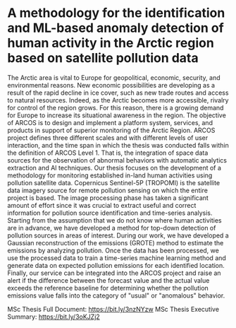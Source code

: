 # A methodology for the identification and ML-based anomaly detection of human activity in the Arctic region based on satellite pollution data

The Arctic area is vital to Europe for geopolitical, economic, security, and environmental reasons. New economic possibilities are developing as a result of the rapid decline in ice cover, such as new trade routes and access to natural resources. Indeed, as the Arctic becomes more accessible, rivalry for control of the region grows. For this reason, there is a growing demand for Europe to increase its situational awareness in the region. The objective of ARCOS is to design and implement a platform system, services, and products in support of superior monitoring of the Arctic Region. ARCOS project defines three different scales and with different levels of user interaction, and the time span in which the thesis was conducted falls within the definition of ARCOS Level 1. That is, the integration of space data sources for the observation of abnormal behaviors with automatic analytics extraction and AI techniques. Our thesis focuses on the development of a methodology for monitoring established in-land human activities using pollution satellite data. Copernicus Sentinel-5P (TROPOMI) is the satellite data imagery source for remote pollution sensing on which the entire project is based. The image processing phase has taken a significant amount of effort since it was crucial to extract useful and correct information for pollution source identification and time-series analysis. Starting from the assumption that we do not know where human activities are in advance, we have developed a method for top-down detection of pollution sources in areas of interest. During our work, we have developed a Gaussian reconstruction of the emissions (GROTE) method to estimate the emissions by analyzing pollution. Once the data has been processed, we use the processed data to train a time-series machine learning method and generate data on expected pollution emissions for each identified location. Finally, our service can be integrated into the ARCOS project and raise an alert if the difference between the forecast value and the actual value exceeds the reference baseline for determining whether the pollution emissions value falls into the category of "usual" or "anomalous" behavior.

MSc Thesis Full Document: https://bit.ly/3nzNYzw
MSc Thesis Executive Summary: https://bit.ly/3oKJZj2
